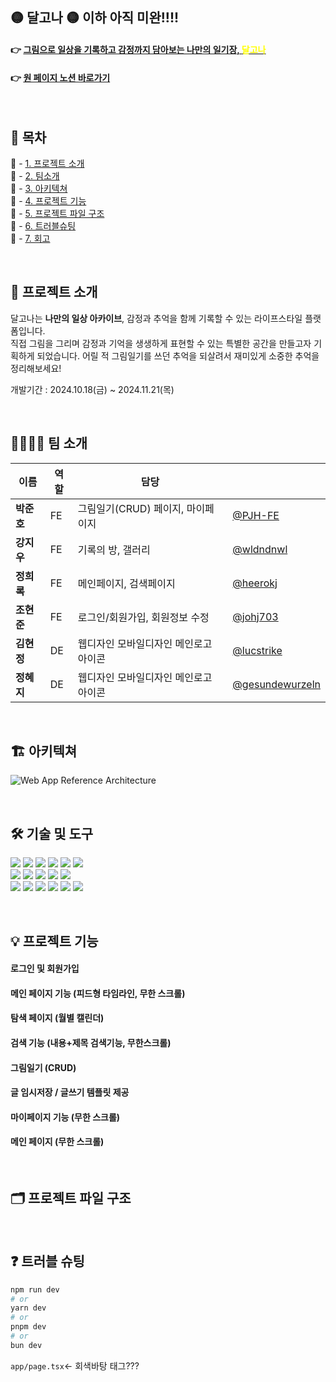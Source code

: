 ## 🟡 달고나 🟡 이하 아직 미완!!!!

#### 👉 [그림으로 일상을 기록하고 감정까지 담아보는 나만의 일기장, <span style="color:yellow">달고나</span>](https://dalgona.vercel.app/)<br>

#### 👉 [원 페이지 노션 바로가기](https://teamsparta.notion.site/10-2e3a9fe37f104dfdbb6a1173cee9516a)

<br>

## 🔎 목차 <br>

🔗 - [1. 프로젝트 소개](#-프로젝트-소개) <br>
🔗 - [2. 팀소개](#-팀-소개) <br>
🔗 - [3. 아키텍쳐](#-아키텍쳐) <br>
🔗 - [4. 프로젝트 기능](#-프로젝트-기능) <br>
🔗 - [5. 프로젝트 파일 구조](#-프로젝트-파일-구조) <br>
🔗 - [6. 트러블슈팅](#-트러블-슈팅) <br>
🔗 - [7. 회고](#-회고) <br>

<br>

## 🍭 프로젝트 소개

달고나는 **나만의 일상 아카이브**, 감정과 추억을 함께 기록할 수 있는 라이프스타일 플랫폼입니다. <br>
직접 그림을 그리며 감정과 기억을 생생하게 표현할 수 있는 특별한 공간을 만들고자 기획하게 되었습니다.
어릴 적 그림일기를 쓰던 추억을 되살려서 재미있게 소중한 추억을 정리해보세요!<br>

개발기간 : 2024.10.18(금) ~ 2024.11.21(목)

<br>

## 👨‍👩‍👧‍👦 팀 소개

| 이름       | 역할 | 담당                                  |                                                          |
| ---------- | ---- | ------------------------------------- | -------------------------------------------------------- |
| **박준호** | FE   | 그림일기(CRUD) 페이지, 마이페이지     | [@PJH-FE](https://github.com/PJH-FE)                     |
| **강지우** | FE   | 기록의 방, 갤러리                     | [@wldndnwl](https://github.com/wldndnwl)                 |
| **정희록** | FE   | 메인페이지, 검색페이지                | [@heerokj](https://github.com/heerokj)                   |
| **조현준** | FE   | 로그인/회원가입, 회원정보 수정        | [@johj703](https://github.com/johj703)                   |
| **김현정** | DE   | 웹디자인 모바일디자인 메인로고 아이콘 | [@lucstrike](https://blog.naver.com/lucstrike)           |
| **정혜지** | DE   | 웹디자인 모바일디자인 메인로고 아이콘 | [@gesundewurzeln](https://blog.naver.com/gesundewurzeln) |

<br>

## 🏗️ 아키텍쳐

![Web App Reference Architecture](https://github.com/user-attachments/assets/75a4d256-1154-4e28-a4b8-a45cfbda38e7)

<br>

## 🛠️ 기술 및 도구

<img src="https://img.shields.io/badge/TypeScript-3178C6?style=for-the-badge&logo=TypeScript&logoColor=white"> <img src="https://img.shields.io/badge/React-61DAFB?style=for-the-badge&logo=React&logoColor=white"> <img src="https://img.shields.io/badge/Next.js-000000?style=for-the-badge&logo=Next.js&logoColor=white"/> <img src="https://img.shields.io/badge/nodedotjs-5FA04E?style=for-the-badge&logo=nodedotjs&logoColor=white"> <img src="https://img.shields.io/badge/css3-1572B6?style=for-the-badge&logo=css3&logoColor=white"> <img src="https://img.shields.io/badge/html5-E34F26?style=for-the-badge&logo=html5&logoColor=white"> <br><img src="https://img.shields.io/badge/tailwindcss-06B6D4?style=for-the-badge&logo=tailwindcss&logoColor=white">
<img src="https://img.shields.io/badge/supabase-3FCF8E?style=for-the-badge&logo=supabase&logoColor=white"> <img src="https://img.shields.io/badge/pnpm-F69220?style=for-the-badge&logo=pnpm&logoColor=white"/> <img src="https://img.shields.io/badge/zod-3E67B1?style=for-the-badge&logo=zod&logoColor=white"/> <img src="https://img.shields.io/badge/reactquery-FF4154?style=for-the-badge&logo=reactquery&logoColor=white"/> <br>
<img src="https://img.shields.io/badge/Git-F05032?style=for-the-badge&logo=git&logoColor=white"/> <img src="https://img.shields.io/badge/GitHub-181717?style=for-the-badge&logo=GitHub&logoColor=white"/> <img src="https://img.shields.io/badge/notion-000000?style=for-the-badge&logo=notion&logoColor=white"/> <img src="https://img.shields.io/badge/slack-4A154B?style=for-the-badge&logo=slack&logoColor=white"/> <img src="https://img.shields.io/badge/figma-F24E1E?style=for-the-badge&logo=figma&logoColor=white"/> <img src="https://img.shields.io/badge/Vercel-000000?style=for-the-badge&logo=Vercel&logoColor=white"/>

<br>

## 💡 프로젝트 기능

#### 로그인 및 회원가입

#### 메인 페이지 기능 (피드형 타임라인, 무한 스크롤)

#### 탐색 페이지 (월별 캘린더)

#### 검색 기능 (내용+제목 검색기능, 무한스크롤)

#### 그림일기 (CRUD)

#### 글 임시저장 / 글쓰기 템플릿 제공

#### 마이페이지 기능 (무한 스크롤)

#### 메인 페이지 (무한 스크롤)

<br>

## 🗂️ 프로젝트 파일 구조

<br>

## ❓ 트러블 슈팅

```bash
npm run dev
# or
yarn dev
# or
pnpm dev
# or
bun dev
```

`app/page.tsx`<- 회색바탕 태그???
